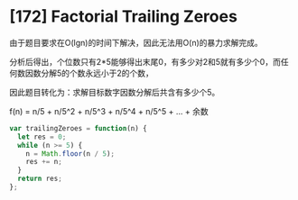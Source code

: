 # [172] Factorial Trailing Zeroes

由于题目要求在O(lgn)的时间下解决，因此无法用O(n)的暴力求解完成。

分析后得出，个位数只有2*5能够得出末尾0，有多少对2和5就有多少个0，而任何数因数分解5的个数永远小于2的个数，

因此题目转化为：求解目标数字因数分解后共含有多少个5。

f(n) = n/5 + n/5^2 + n/5^3 + n/5^4 + n/5^5 + ... + 余数

```js
var trailingZeroes = function(n) {
  let res = 0;
  while (n >= 5) {
    n = Math.floor(n / 5);
    res += n;
  }
  return res;
};
```
